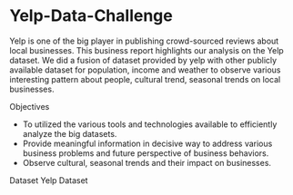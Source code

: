 # Yelp-Data-Challenge

Yelp is one of the big player in publishing crowd-sourced reviews about local businesses. This business report highlights our analysis on the Yelp dataset. We did a fusion of dataset provided by yelp with other publicly available dataset for population, income and weather to observe various interesting pattern about people, cultural trend, seasonal trends on local businesses. 

Objectives
- To utilized the various tools and technologies available to efficiently analyze the big datasets.
-  Provide meaningful information in decisive way to address various business problems and future perspective of business behaviors.
- Observe cultural, seasonal trends and their impact on businesses.

Dataset
Yelp Dataset 

